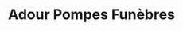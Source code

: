 ---
title: "Adour Pompes Funèbres"
url: /plaisance/adour-pompes-funebres/
shop: directeurs de funérailles
---